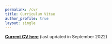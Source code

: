 ```yaml
---
permalink: /cv/
title: Curriculum Vitae
author_profile: true
layout: single
---
```


[**Current CV here**](https://dineshdaultani.github.io/assets/misc/Rajesh_CV_Sept_22.pdf) (last updated in September 2022)
